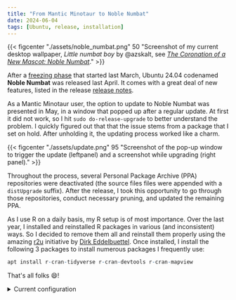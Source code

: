 ```yaml
---
title: "From Mantic Minotaur to Noble Numbat"
date: 2024-06-04
tags: [Ubuntu, release, installation]
---
```


{{< figcenter "./assets/noble_numbat.png" 50 "Screenshot of my current desktop wallpaper, *Little numbat boy* by @azskalt, see [*The Coronation of a New Mascot: Noble Numbat*](https://ubuntu.com/blog/the-coronation-of-a-new-mascot-noble-numbat)." >}}

After a [freezing phase](https://lists.ubuntu.com/archives/ubuntu-devel-announce/2024-March/001343.htm) that started last March, Ubuntu 24.04 codenamed **Noble Numbat** was released last April. It comes with a great deal of new features, listed in the release [release notes](https://discourse.ubuntu.com/t/ubuntu-24-04-lts-noble-numbat-release-notes/39890). 

As a Mantic Minotaur user, the option to update to Noble Numbat was presented in May, in a window that popped up after a regular update. At first it did not work, so I hit `sudo do-release-upgrade` to better understand the problem. I quickly figured out that that the issue stems from a package that I set on hold. After unholding it, the updating process worked like a charm.

{{< figcenter "./assets/update.png" 95 "Screenshot of the pop-up window to trigger the update (leftpanel) and a screenshot while upgrading (right panel)." >}}

Throughout the process, several Personal Package Archive (PPA) repositories were deactivated (the source files files were appended with a `distUpgrade` suffix). After the release, I took this opportunity to go through those repositories, conduct necessary pruning, and updated the remaining PPA.

As I use R on a daily basis, my R setup is of most importance. Over the last year, I installed and reinstalled R packages in various (and inconsistent) ways. So I decided to remove them all and reinstall them properly using the amazing [r2u](https://eddelbuettel.github.io/r2u/) initiative by [Dirk Eddelbuettel](https://dirk.eddelbuettel.com/). Once installed, I install the following 3 packages to install numerous packages I frequently use: 

```R
apt install r-cran-tidyverse r-cran-devtools r-cran-mapview
```

That's all folks :smile:! 


<details>
<summary>Current configuration</summary>
```.sh
$ inxi -S
System:
  Host: ubudel Kernel: 6.8.0-35-generic arch: x86_64 bits: 64
  Desktop: GNOME v: 46.0 Distro: Ubuntu 24.04 LTS (Noble Numbat)
```
</details>